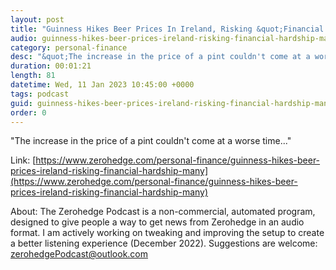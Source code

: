 ```yaml
---
layout: post
title: "Guinness Hikes Beer Prices In Ireland, Risking &quot;Financial Hardship For Many&quot;"
audio: guinness-hikes-beer-prices-ireland-risking-financial-hardship-many-0
category: personal-finance
desc: "&quot;The increase in the price of a pint couldn't come at a worse time...&quot;"
duration: 00:01:21
length: 81
datetime: Wed, 11 Jan 2023 10:45:00 +0000
tags: podcast
guid: guinness-hikes-beer-prices-ireland-risking-financial-hardship-many-0
order: 0
---
```

&quot;The increase in the price of a pint couldn't come at a worse time...&quot;

Link: [https://www.zerohedge.com/personal-finance/guinness-hikes-beer-prices-ireland-risking-financial-hardship-many](https://www.zerohedge.com/personal-finance/guinness-hikes-beer-prices-ireland-risking-financial-hardship-many)

About: The Zerohedge Podcast is a non-commercial, automated program, designed to give people a way to get news from Zerohedge in an audio format.  I am actively working on tweaking and improving the setup to create a better listening experience (December 2022).  Suggestions are welcome: [zerohedgePodcast@outlook.com](mailto:zerohedgePodcast@outlook.com)